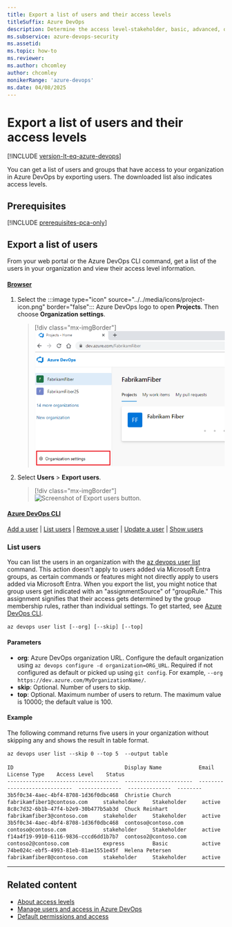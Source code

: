 ```yaml
---
title: Export a list of users and their access levels
titleSuffix: Azure DevOps
description: Determine the access level-stakeholder, basic, advanced, or Visual Studio Enterprise-granted to user accounts.  
ms.subservice: azure-devops-security
ms.assetid: 
ms.topic: how-to
ms.reviewer:  
ms.author: chcomley
author: chcomley
monikerRange: 'azure-devops'
ms.date: 04/08/2025
---
```


# Export a list of users and their access levels

[!INCLUDE [version-lt-eq-azure-devops](../../includes/version-eq-azure-devops.md)]

<a id="export-audit-log" >  </a>

You can get a list of users and groups that have access to your organization in Azure DevOps by exporting users. The downloaded list also indicates access levels.

## Prerequisites

[!INCLUDE [prerequisites-pca-only](../../includes/prerequisites-pca-only.md)]

## Export a list of users

From your web portal or the Azure DevOps CLI command, get a list of the users in your organization and view their access level information.

#### [Browser](#tab/browser)

1. Select the :::image type="icon" source="../../media/icons/project-icon.png" border="false"::: Azure DevOps logo to open **Projects**. Then choose **Organization settings**. 

	> [!div class="mx-imgBorder"]  
	> ![Screenshot of highlighted Organization settings button.](../../media/settings/open-admin-settings-vert.png)  

2. Select **Users** > **Export users**.

	> [!div class="mx-imgBorder"]  
	> ![Screenshot of Export users button.](media/export-users-audit/export-new-nav.png) 

#### [Azure DevOps CLI](#tab/azure-devops-cli)

[Add a user](../accounts/add-organization-users.md#add-user) | [List users](#list-users) | [Remove a user](../accounts/delete-organization-users.md#remove-user) | [Update a user](../accounts/add-organization-users.md#update-user) | [Show users](../accounts/add-organization-users.md#show-users)

<a id="list-users"></a> 

### List users

You can list the users in an organization with the [az devops user list](/cli/azure/devops/user#az-devops-user-list) command. This action doesn't apply to users added via Microsoft Entra groups, as certain commands or features might not directly apply to users added via Microsoft Entra. When you export the list, you might notice that group users get indicated with an "assignmentSource" of "groupRule." This assignment signifies that their access gets determined by the group membership rules, rather than individual settings. To get started, see [Azure DevOps CLI](../../cli/index.md).

```azurecli
az devops user list [--org] [--skip] [--top]
```

#### Parameters

- **org**: Azure DevOps organization URL. Configure the default organization using `az devops configure -d organization=ORG_URL`. Required if not configured as default or picked up using `git config`. For example, `--org https://dev.azure.com/MyOrganizationName/`.
- **skip**: Optional. Number of users to skip.
- **top**: Optional. Maximum number of users to return. The maximum value is 10000; the default value is 100.

#### Example

The following command returns five users in your organization without skipping any and shows the result in table format.

```azurecli
az devops user list --skip 0 --top 5  --output table

ID                                    Display Name            Email                          License Type    Access Level    Status
------------------------------------  ----------------------  -----------------------------  --------------  --------------  --------
3b5f0c34-4aec-4bf4-8708-1d36f0dbc468  Christie Church         fabrikamfiber1@contoso.com     stakeholder     Stakeholder     active
8c8c7d32-6b1b-47f4-b2e9-30b477b5ab3d  Chuck Reinhart          fabrikamfiber3@contoso.com     stakeholder     Stakeholder     active
3b5f0c34-4aec-4bf4-8708-1d36f0dbc468  contoso@contoso.com     contoso@contoso.com            stakeholder     Stakeholder     active
f14a4f19-9910-6116-9836-cccd6dd1b7b7  contoso2@contoso.com    contoso2@contoso.com           express         Basic           active
74be024c-ebf5-4993-81eb-81ae1551e45f  Helena Petersen         fabrikamfiber8@contoso.com     stakeholder     Stakeholder     active
```


* * *
 
## Related content

- [About access levels](access-levels.md)
- [Manage users and access in Azure DevOps](../accounts/add-organization-users.md) 
- [Default permissions and access](permissions-access.md)

